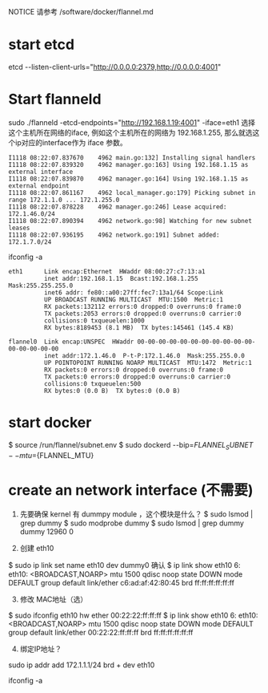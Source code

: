 NOTICE
请参考 /software/docker/flannel.md

# start etcd
etcd --listen-client-urls="http://0.0.0.0:2379,http://0.0.0.0:4001"


# Start flanneld

sudo ./flanneld -etcd-endpoints="http://192.168.1.19:4001" -iface=eth1
选择这个主机所在网络的iface, 例如这个主机所在的网络为 192.168.1.255, 那么就选这个ip对应的interface作为 iface 参数。

```
I1118 08:22:07.837670    4962 main.go:132] Installing signal handlers
I1118 08:22:07.839320    4962 manager.go:163] Using 192.168.1.15 as external interface
I1118 08:22:07.839870    4962 manager.go:164] Using 192.168.1.15 as external endpoint
I1118 08:22:07.861167    4962 local_manager.go:179] Picking subnet in range 172.1.1.0 ... 172.1.255.0
I1118 08:22:07.878228    4962 manager.go:246] Lease acquired: 172.1.46.0/24
I1118 08:22:07.890394    4962 network.go:98] Watching for new subnet leases
I1118 08:22:07.936195    4962 network.go:191] Subnet added: 172.1.7.0/24
```

ifconfig -a

```
eth1      Link encap:Ethernet  HWaddr 08:00:27:c7:13:a1
          inet addr:192.168.1.15  Bcast:192.168.1.255  Mask:255.255.255.0
          inet6 addr: fe80::a00:27ff:fec7:13a1/64 Scope:Link
          UP BROADCAST RUNNING MULTICAST  MTU:1500  Metric:1
          RX packets:132112 errors:0 dropped:0 overruns:0 frame:0
          TX packets:2053 errors:0 dropped:0 overruns:0 carrier:0
          collisions:0 txqueuelen:1000
          RX bytes:8189453 (8.1 MB)  TX bytes:145461 (145.4 KB)

flannel0  Link encap:UNSPEC  HWaddr 00-00-00-00-00-00-00-00-00-00-00-00-00-00-00-00
          inet addr:172.1.46.0  P-t-P:172.1.46.0  Mask:255.255.0.0
          UP POINTOPOINT RUNNING NOARP MULTICAST  MTU:1472  Metric:1
          RX packets:0 errors:0 dropped:0 overruns:0 frame:0
          TX packets:0 errors:0 dropped:0 overruns:0 carrier:0
          collisions:0 txqueuelen:500
          RX bytes:0 (0.0 B)  TX bytes:0 (0.0 B)
```

# start docker

$ source /run/flannel/subnet.env
$ sudo dockerd --bip=${FLANNEL_SUBNET} --mtu=${FLANNEL_MTU}

# create an network interface (不需要)

1. 先要确保 kernel 有 dummpy module ，这个模块是什么？
$ sudo lsmod | grep dummy
$ sudo modprobe dummy
$ sudo lsmod | grep dummy
dummy                  12960  0 

2. 创建 eth10

$ sudo ip link set name eth10 dev dummy0
确认
$ ip link show eth10
6: eth10: <BROADCAST,NOARP> mtu 1500 qdisc noop state DOWN mode DEFAULT group default 
    link/ether c6:ad:af:42:80:45 brd ff:ff:ff:ff:ff:ff

3. 修改 MAC地址（选）

$ sudo ifconfig eth10 hw ether 00:22:22:ff:ff:ff
$ ip link show eth10
6: eth10: <BROADCAST,NOARP> mtu 1500 qdisc noop state DOWN mode DEFAULT group default 
    link/ether 00:22:22:ff:ff:ff brd ff:ff:ff:ff:ff:ff

4. 绑定IP地址？

sudo ip addr add 172.1.1.1/24 brd + dev eth10

ifconfig -a

